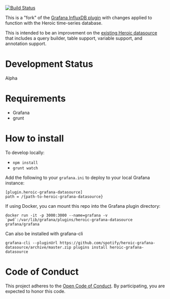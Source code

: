 [![Build Status](https://travis-ci.org/spotify/heroic-grafana-datasource.svg?branch=master)](https://travis-ci.org/spotify/heroic-grafana-datasource)

This is a "fork" of the [Grafana InfluxDB plugin](https://github.com/grafana/grafana/tree/master/public/app/plugins/datasource/influxdb) with changes applied to function with the Heroic time-series database.

This is intended to be an improvement on the [existing Heroic datasource](https://github.com/udoprog/udoprog-heroic-datasource) that includes a query builder, table support, variable support, and annotation support.

# Development Status

Alpha

# Requirements

 - Grafana
 - grunt

# How to install

To develop locally:
 - `npm install`
 - `grunt watch`

Add the following to your `grafana.ini` to deploy to your local Grafana instance:
```
[plugin.heroic-grafana-datasource]
path = /{path-to-heroic-grafana-datasource}
```

If using Docker, you can mount this repo into the Grafana plugin directory:

```
docker run -it -p 3000:3000 --name=grafana -v `pwd`:/var/lib/grafana/plugins/heroic-grafana-datasource grafana/grafana
```

Can also be installed with grafana-cli

`grafana-cli --pluginUrl https://github.com/spotify/heroic-grafana-datasource/archive/master.zip plugins install heroic-grafana-datasource`

# Code of Conduct

This project adheres to the [Open Code of Conduct][code-of-conduct]. By participating, you are expected to honor this code.

[code-of-conduct]: https://github.com/spotify/code-of-conduct/blob/master/code-of-conduct.md

